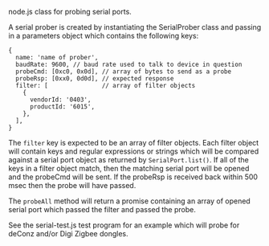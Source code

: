 node.js class for probing serial ports.

A serial prober is created by instantiating the SerialProber class and
passing in a parameters object which contains the following keys:

```
{
  name: 'name of prober',
  baudRate: 9600, // baud rate used to talk to device in question
  probeCmd: [0xc0, 0x0d], // array of bytes to send as a probe
  probeRsp: [0xx0, 0d0d], // expected response
  filter: [               // array of filter objects
    {
      vendorId: '0403',
      productId: '6015',
    },
  ],
}
```
The `filter` key is expected to be an array of filter objects.
Each filter object will contain keys and regular expressions or
strings which will be compared against a serial port object
as returned by `SerialPort.list()`. If all of the keys in a
filter object match, then the matching serial port will be opened
and the probeCmd will be sent. If the probeRsp is received back
within 500 msec then the probe will have passed.

The `probeAll` method will return a promise containing an array
of opened serial port which passed the filter and passed the
probe.

See the serial-test.js test program for an example which will
probe for deConz and/or Digi Zigbee dongles.
